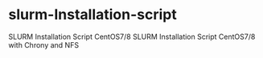 # slurm-Installation-script
SLURM Installation Script CentOS7/8
SLURM Installation Script CentOS7/8 with Chrony and NFS
